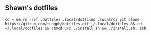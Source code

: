 ## Shawn's dotfiles
```shell script
cd ~ && rm -rvf .dotfiles .local/dotfiles .localrc; git clone https://github.com/tungph/dotfiles.git ~/.local/dotfiles && cd ~/.local/dotfiles && chmod u+x ./install.sh && ./install.sh; zsh
```

